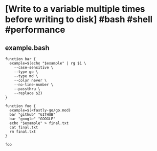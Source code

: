 # [Write to a variable multiple times before writing to disk] #bash #shell #performance

## example.bash

```shell
function bar {
  example=$(echo "$example" | rg $1 \
    --case-sensitive \
    --type go \
    --type md \
    --color never \
    --no-line-number \
    --passthru \
    --replace $2)
}

function foo {
  example=$(<fastly-go/go.mod)
  bar "github" "GITHUB"
  bar "google" "GOOGLE"
  echo "$example" > final.txt
  cat final.txt
  rm final.txt
}

foo
```

